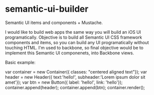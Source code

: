 # semantic-ui-builder
Semantic UI items and components + Mustache.

I would like to build web apps the same way you will build an iOS UI programatically.
Objective is to build all Semantic UI CSS framework components and items, so you can build any UI programatically without touching HTML.
I'm used to backbone, so final objective would be to implement this Semantic UI componenets, into Backbone views.

Basic example:

  var container = new Container({ classes: "centered aligned text"});
  var header = new Header({ text:'hello!', subheader:'Lorem ipsum dolor sit amet'});
  var btn = new Button({ label: 'hello!', link: 'hello'});
  container.append(header);
  container.append(btn);
  container.render();


